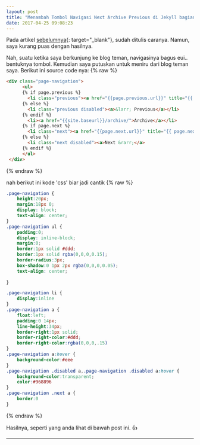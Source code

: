 ```yaml
---
layout: post
title: "Menambah Tombol Navigasi Next Archive Previous di Jekyll bagian II"
date: 2017-04-25 09:08:23
---
```

Pada artikel [sebelumnya]({{site.url}}/2017/04/18/menambah-tombol-navigasi-next-archive-previous-di-jekyll/){: target="_blank"}, sudah ditulis caranya. Namun, saya kurang puas dengan hasilnya.

Nah, suatu ketika saya berkunjung ke blog teman, navigasinya bagus eui.. bentuknya tombol. Kemudian saya putuskan untuk meniru dari blog teman saya. Berikut ini source code nya:
{% raw %}
```html
<div class="page-navigation">
      <ul>
      {% if page.previous %}
        <li class="previous"><a href="{{page.previous.url}}" title="{{ page.previous.title }}">&larr; Previous</a></li>
      {% else %}
        <li class="previous disabled"><a>&larr; Previous</a></li>
      {% endif %}
        <li><a href="{{site.baseurl}}/archive/">Archive</a></li>
      {% if page.next %}
        <li class="next"><a href="{{page.next.url}}" title="{{ page.next.title }}">Next &rarr;</a></li>
      {% else %}
        <li class="next disabled"><a>Next &rarr;</a>
      {% endif %}
      </ul>
 </div>
```
{% endraw %}

nah berikut ini kode 'css' biar jadi cantik
{% raw %}
```css
.page-navigation {
    height:20px;
    margin:18px 0;
    display: block;
    text-align: center;
}
.page-navigation ul {
    padding:0;
    display: inline-block;
    margin:0;
    border:1px solid #ddd;
    border:1px solid rgba(0,0,0,0.15);
    border-radius:3px;
    box-shadow:0 1px 2px rgba(0,0,0,0.05);
    text-align: center;
    
}

.page-navigation li {
    display:inline
}
.page-navigation a {
    float:left;
    padding:0 14px;
    line-height:34px;
    border-right:1px solid;
    border-right-color:#ddd;
    border-right-color:rgba(0,0,0,.15)
}
.page-navigation a:hover {
    background-color:#eee
}
.page-navigation .disabled a,.page-navigation .disabled a:hover {
    background-color:transparent;
    color:#968896
}
.page-navigation .next a {
    border:0
}
```
{% endraw %}

Hasilnya, seperti yang anda lihat di bawah post ini. :+1:
<hr>

